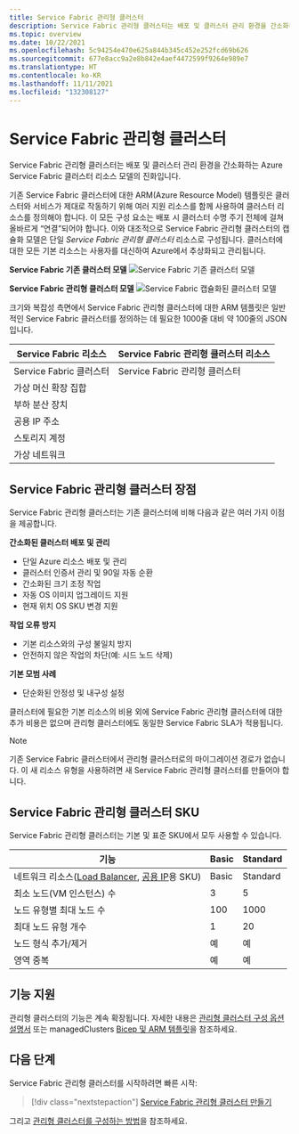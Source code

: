 ```yaml
---
title: Service Fabric 관리형 클러스터
description: Service Fabric 관리형 클러스터는 배포 및 클러스터 관리 환경을 간소화하는 Azure Service Fabric 클러스터 리소스 모델의 진화입니다.
ms.topic: overview
ms.date: 10/22/2021
ms.openlocfilehash: 5c94254e470e625a844b345c452e252fcd69b626
ms.sourcegitcommit: 677e8acc9a2e8b842e4aef4472599f9264e989e7
ms.translationtype: HT
ms.contentlocale: ko-KR
ms.lasthandoff: 11/11/2021
ms.locfileid: "132308127"
---
```

# <a name="service-fabric-managed-clusters"></a>Service Fabric 관리형 클러스터

Service Fabric 관리형 클러스터는 배포 및 클러스터 관리 환경을 간소화하는 Azure Service Fabric 클러스터 리소스 모델의 진화입니다.

기존 Service Fabric 클러스터에 대한 ARM(Azure Resource Model) 템플릿은 클러스터와 서비스가 제대로 작동하기 위해 여러 지원 리소스를 함께 사용하여 클러스터 리소스를 정의해야 합니다. 이 모든 구성 요소는 배포 시 클러스터 수명 주기 전체에 걸쳐 올바르게 “연결”되어야 합니다. 이와 대조적으로 Service Fabric 관리형 클러스터의 캡슐화 모델은 단일 *Service Fabric 관리형 클러스터* 리소스로 구성됩니다. 클러스터에 대한 모든 기본 리소스는 사용자를 대신하여 Azure에서 추상화되고 관리됩니다.

**Service Fabric 기존 클러스터 모델**
![Service Fabric 기존 클러스터 모델][sf-composition]

**Service Fabric 관리형 클러스터 모델**
![Service Fabric 캡슐화된 클러스터 모델][sf-encapsulation]

크기와 복잡성 측면에서 Service Fabric 관리형 클러스터에 대한 ARM 템플릿은 일반적인 Service Fabric 클러스터를 정의하는 데 필요한 1000줄 대비 약 100줄의 JSON입니다.

| Service Fabric 리소스 | Service Fabric 관리형 클러스터 리소스 |
|----------|-----------|
| Service Fabric 클러스터 | Service Fabric 관리형 클러스터 |
| 가상 머신 확장 집합 | |
| 부하 분산 장치 | |
| 공용 IP 주소 | |
| 스토리지 계정 | |
| 가상 네트워크 | |

## <a name="service-fabric-managed-cluster-advantages"></a>Service Fabric 관리형 클러스터 장점
Service Fabric 관리형 클러스터는 기존 클러스터에 비해 다음과 같은 여러 가지 이점을 제공합니다.

**간소화된 클러스터 배포 및 관리**
- 단일 Azure 리소스 배포 및 관리
- 클러스터 인증서 관리 및 90일 자동 순환
- 간소화된 크기 조정 작업
- 자동 OS 이미지 업그레이드 지원
- 현재 위치 OS SKU 변경 지원

**작업 오류 방지**
- 기본 리소스와의 구성 불일치 방지
- 안전하지 않은 작업의 차단(예: 시드 노드 삭제)

**기본 모범 사례**
- 단순화된 안정성 및 내구성 설정

클러스터에 필요한 기본 리소스의 비용 외에 Service Fabric 관리형 클러스터에 대한 추가 비용은 없으며 관리형 클러스터에도 동일한 Service Fabric SLA가 적용됩니다.

> [!NOTE]
> 기존 Service Fabric 클러스터에서 관리형 클러스터로의 마이그레이션 경로가 없습니다. 이 새 리소스 유형을 사용하려면 새 Service Fabric 관리형 클러스터를 만들어야 합니다.

## <a name="service-fabric-managed-cluster-skus"></a>Service Fabric 관리형 클러스터 SKU

Service Fabric 관리형 클러스터는 기본 및 표준 SKU에서 모두 사용할 수 있습니다.

| 기능 | Basic | Standard |
| ------- | ----- | -------- |
| 네트워크 리소스([Load Balancer](../load-balancer/skus.md), [공용 IP](../virtual-network/ip-services/public-ip-addresses.md)용 SKU) | Basic | Standard |
| 최소 노드(VM 인스턴스) 수 | 3 | 5 |
| 노드 유형별 최대 노드 수 | 100 | 1000 |
| 최대 노드 유형 개수 | 1 | 20 |
| 노드 형식 추가/제거 | 예 | 예 |
| 영역 중복 | 예 | 예 |

## <a name="feature-support"></a>기능 지원

관리형 클러스터의 기능은 계속 확장됩니다. 자세한 내용은 [관리형 클러스터 구성 옵션 설명서](how-to-managed-cluster-configuration.md) 또는 managedClusters [Bicep 및 ARM 템플릿](/azure/templates/microsoft.servicefabric/allversions)을 참조하세요.


## <a name="next-steps"></a>다음 단계

Service Fabric 관리형 클러스터를 시작하려면 빠른 시작:

> [!div class="nextstepaction"]
> [Service Fabric 관리형 클러스터 만들기](quickstart-managed-cluster-template.md)

그리고 [관리형 클러스터를 구성하는 방법](how-to-managed-cluster-configuration.md)을 참조하세요.

[sf-composition]: ./media/overview-managed-cluster/sfrp-composition-resource.png
[sf-encapsulation]: ./media/overview-managed-cluster/sfrp-encapsulated-resource.png